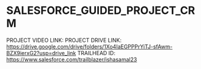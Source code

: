 # SALESFORCE_GUIDED_PROJECT_CRM
PROJECT VIDEO LINK: 
PROJECT DRIVE LINK: https://drive.google.com/drive/folders/1Xo4IaEGPPPrYiTJ-sfAwm-BZX9ierxG2?usp=drive_link
TRAILHEAD ID: https://www.salesforce.com/trailblazer/ishasamal23
